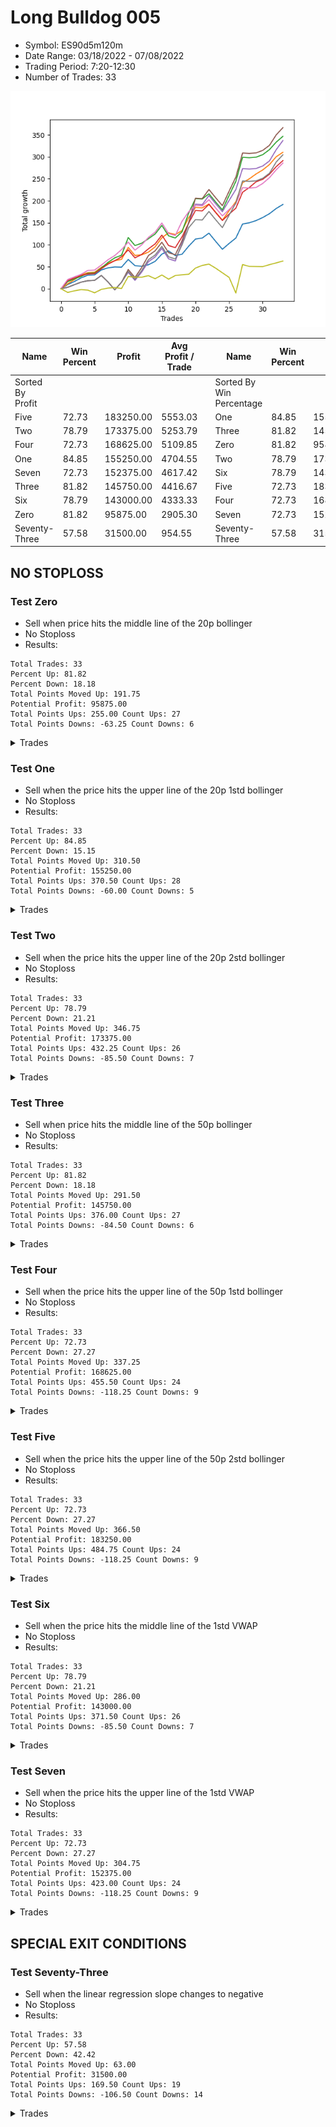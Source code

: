 # Long Bulldog 005 
- Symbol: ES90d5m120m
- Date Range: 03/18/2022 - 07/08/2022
- Trading Period: 7:20-12:30
- Number of Trades: 33

![Plot](LongBulldog005ES90d5m120m.png)

| Name | Win Percent | Profit | Avg Profit / Trade |     | Name | Win Percent | Profit | Avg Profit / Trade |
| ---- | ----------- | ------ | ------------------ | --- | ---- | ----------- | ------ | ------------------ |
| Sorted By <br> Profit | | | | | Sorted By <br> Win Percentage ||||
| Five | 72.73 | 183250.00 | 5553.03 |     | One | 84.85 | 155250.00 | 4704.55 |
| Two | 78.79 | 173375.00 | 5253.79 |     | Three | 81.82 | 145750.00 | 4416.67 |
| Four | 72.73 | 168625.00 | 5109.85 |     | Zero | 81.82 | 95875.00 | 2905.30 |
| One | 84.85 | 155250.00 | 4704.55 |     | Two | 78.79 | 173375.00 | 5253.79 |
| Seven | 72.73 | 152375.00 | 4617.42 |     | Six | 78.79 | 143000.00 | 4333.33 |
| Three | 81.82 | 145750.00 | 4416.67 |     | Five | 72.73 | 183250.00 | 5553.03 |
| Six | 78.79 | 143000.00 | 4333.33 |     | Four | 72.73 | 168625.00 | 5109.85 |
| Zero | 81.82 | 95875.00 | 2905.30 |     | Seven | 72.73 | 152375.00 | 4617.42 |
| Seventy-Three | 57.58 | 31500.00 | 954.55 |     | Seventy-Three | 57.58 | 31500.00 | 954.55 |

## NO STOPLOSS

### Test Zero
* Sell when price hits the middle line of the 20p bollinger
* No Stoploss
* Results:
```
Total Trades: 33
Percent Up: 81.82
Percent Down: 18.18
Total Points Moved Up: 191.75
Potential Profit: 95875.00
Total Points Ups: 255.00 Count Ups: 27
Total Points Downs: -63.25 Count Downs: 6
```

<details><summary>Trades</summary>

<code>In: 2022-03-21 10:05:00		Out: 2022-03-21 11:00:15		Total Position Time: 55:15		Total Move Up: 9.50		Total to Date: 9.50</code> <br />
<code>In: 2022-03-23 10:30:00		Out: 2022-03-23 11:28:15		Total Position Time: 58:15		Total Move Up: 7.00		Total to Date: 16.50</code> <br />
<code>In: 2022-03-23 10:45:00		Out: 2022-03-23 11:28:15		Total Position Time: 43:15		Total Move Up: 8.25		Total to Date: 24.75</code> <br />
<code>In: 2022-03-30 08:15:00		Out: 2022-03-30 09:00:30		Total Position Time: 45:30		Total Move Up: 6.00		Total to Date: 30.75</code> <br />
<code>In: 2022-03-30 12:10:00		Out: 2022-03-30 12:46:00		Total Position Time: 36:00		Total Move Up: 0.75		Total to Date: 31.50</code> <br />
<code>In: 2022-03-30 12:25:00		Out: 2022-03-30 12:46:00		Total Position Time: 21:00		Total Move Up: 11.25		Total to Date: 42.75</code> <br />
<code>In: 2022-03-31 11:20:00		Out: 2022-03-31 11:58:10		Total Position Time: 38:10		Total Move Up: 4.75		Total to Date: 47.50</code> <br />
<code>In: 2022-03-31 11:25:00		Out: 2022-03-31 11:58:10		Total Position Time: 33:10		Total Move Up: 2.00		Total to Date: 49.50</code> <br />
<code>In: 2022-04-01 09:05:00		Out: 2022-04-01 10:31:50		Total Position Time: 86:50		Total Move Up: -0.50		Total to Date: 49.00</code> <br />
<code>In: 2022-04-06 11:20:00		Out: 2022-04-06 11:32:35		Total Position Time: 12:35		Total Move Up: 17.50		Total to Date: 66.50</code> <br />
<code>In: 2022-04-12 11:00:00		Out: 2022-04-12 12:41:15		Total Position Time: 101:15		Total Move Up: -14.00		Total to Date: 52.50</code> <br />
<code>In: 2022-04-18 08:40:00		Out: 2022-04-18 09:54:40		Total Position Time: 74:40		Total Move Up: -1.50		Total to Date: 51.00</code> <br />
<code>In: 2022-04-18 08:50:00		Out: 2022-04-18 09:54:40		Total Position Time: 64:40		Total Move Up: 3.50		Total to Date: 54.50</code> <br />
<code>In: 2022-04-20 11:45:00		Out: 2022-04-20 12:24:15		Total Position Time: 39:15		Total Move Up: 7.75		Total to Date: 62.25</code> <br />
<code>In: 2022-04-20 11:55:00		Out: 2022-04-20 12:24:15		Total Position Time: 29:15		Total Move Up: 16.50		Total to Date: 78.75</code> <br />
<code>In: 2022-04-29 07:35:00		Out: 2022-04-29 08:32:00		Total Position Time: 57:00		Total Move Up: 7.25		Total to Date: 86.00</code> <br />
<code>In: 2022-05-02 10:05:00		Out: 2022-05-02 11:53:35		Total Position Time: 108:35		Total Move Up: -10.50		Total to Date: 75.50</code> <br />
<code>In: 2022-05-12 10:50:00		Out: 2022-05-12 12:04:10		Total Position Time: 74:10		Total Move Up: 3.00		Total to Date: 78.50</code> <br />
<code>In: 2022-05-13 11:05:00		Out: 2022-05-13 11:51:35		Total Position Time: 46:35		Total Move Up: 18.50		Total to Date: 97.00</code> <br />
<code>In: 2022-06-02 07:25:00		Out: 2022-06-02 07:38:55		Total Position Time: 13:55		Total Move Up: 16.00		Total to Date: 113.00</code> <br />
<code>In: 2022-06-08 09:45:00		Out: 2022-06-08 11:07:45		Total Position Time: 82:45		Total Move Up: 2.25		Total to Date: 115.25</code> <br />
<code>In: 2022-06-09 08:05:00		Out: 2022-06-09 08:42:25		Total Position Time: 37:25		Total Move Up: 11.25		Total to Date: 126.50</code> <br />
<code>In: 2022-06-09 12:15:00		Out: 2022-06-09 12:46:00		Total Position Time: 31:00		Total Move Up: -18.75		Total to Date: 107.75</code> <br />
<code>In: 2022-06-13 12:15:00		Out: 2022-06-13 12:46:00		Total Position Time: 31:00		Total Move Up: -18.00		Total to Date: 89.75</code> <br />
<code>In: 2022-06-15 11:10:00		Out: 2022-06-15 11:17:05		Total Position Time: 07:05		Total Move Up: 13.25		Total to Date: 103.00</code> <br />
<code>In: 2022-06-15 11:15:00		Out: 2022-06-15 11:17:05		Total Position Time: 02:05		Total Move Up: 12.25		Total to Date: 115.25</code> <br />
<code>In: 2022-06-15 11:35:00		Out: 2022-06-15 11:38:10		Total Position Time: 03:10		Total Move Up: 32.00		Total to Date: 147.25</code> <br />
<code>In: 2022-06-16 11:00:00		Out: 2022-06-16 12:09:30		Total Position Time: 69:30		Total Move Up: 2.75		Total to Date: 150.00</code> <br />
<code>In: 2022-06-16 11:10:00		Out: 2022-06-16 12:09:30		Total Position Time: 59:30		Total Move Up: 5.00		Total to Date: 155.00</code> <br />
<code>In: 2022-06-27 11:00:00		Out: 2022-06-27 11:19:05		Total Position Time: 19:05		Total Move Up: 7.00		Total to Date: 162.00</code> <br />
<code>In: 2022-06-27 12:05:00		Out: 2022-06-27 12:10:30		Total Position Time: 05:30		Total Move Up: 8.75		Total to Date: 170.75</code> <br />
<code>In: 2022-06-29 09:30:00		Out: 2022-06-29 10:01:50		Total Position Time: 31:50		Total Move Up: 11.75		Total to Date: 182.50</code> <br />
<code>In: 2022-07-06 08:45:00		Out: 2022-07-06 09:14:00		Total Position Time: 29:00		Total Move Up: 9.25		Total to Date: 191.75</code> <br />


</details>

### Test One
* Sell when the price hits the upper line of the 20p 1std bollinger
* No Stoploss
* Results:
```
Total Trades: 33
Percent Up: 84.85
Percent Down: 15.15
Total Points Moved Up: 310.50
Potential Profit: 155250.00
Total Points Ups: 370.50 Count Ups: 28
Total Points Downs: -60.00 Count Downs: 5
```

<details><summary>Trades</summary>

<code>In: 2022-03-21 10:05:00		Out: 2022-03-21 11:21:30		Total Position Time: 76:30		Total Move Up: 11.25		Total to Date: 11.25</code> <br />
<code>In: 2022-03-23 10:30:00		Out: 2022-03-23 11:48:00		Total Position Time: 78:00		Total Move Up: 9.50		Total to Date: 20.75</code> <br />
<code>In: 2022-03-23 10:45:00		Out: 2022-03-23 11:48:00		Total Position Time: 63:00		Total Move Up: 10.75		Total to Date: 31.50</code> <br />
<code>In: 2022-03-30 08:15:00		Out: 2022-03-30 09:37:30		Total Position Time: 82:30		Total Move Up: 5.25		Total to Date: 36.75</code> <br />
<code>In: 2022-03-30 12:10:00		Out: 2022-03-30 12:46:00		Total Position Time: 36:00		Total Move Up: 0.75		Total to Date: 37.50</code> <br />
<code>In: 2022-03-30 12:25:00		Out: 2022-03-30 12:46:00		Total Position Time: 21:00		Total Move Up: 11.25		Total to Date: 48.75</code> <br />
<code>In: 2022-03-31 11:20:00		Out: 2022-03-31 12:00:20		Total Position Time: 40:20		Total Move Up: 9.00		Total to Date: 57.75</code> <br />
<code>In: 2022-03-31 11:25:00		Out: 2022-03-31 12:00:20		Total Position Time: 35:20		Total Move Up: 6.25		Total to Date: 64.00</code> <br />
<code>In: 2022-04-01 09:05:00		Out: 2022-04-01 10:37:10		Total Position Time: 92:10		Total Move Up: 2.75		Total to Date: 66.75</code> <br />
<code>In: 2022-04-06 11:20:00		Out: 2022-04-06 11:34:05		Total Position Time: 14:05		Total Move Up: 27.25		Total to Date: 94.00</code> <br />
<code>In: 2022-04-12 11:00:00		Out: 2022-04-12 12:46:00		Total Position Time: 106:00		Total Move Up: -18.25		Total to Date: 75.75</code> <br />
<code>In: 2022-04-18 08:40:00		Out: 2022-04-18 10:07:50		Total Position Time: 87:50		Total Move Up: 1.25		Total to Date: 77.00</code> <br />
<code>In: 2022-04-18 08:50:00		Out: 2022-04-18 10:07:50		Total Position Time: 77:50		Total Move Up: 6.25		Total to Date: 83.25</code> <br />
<code>In: 2022-04-20 11:45:00		Out: 2022-04-20 12:45:15		Total Position Time: 60:15		Total Move Up: 12.00		Total to Date: 95.25</code> <br />
<code>In: 2022-04-20 11:55:00		Out: 2022-04-20 12:45:15		Total Position Time: 50:15		Total Move Up: 20.75		Total to Date: 116.00</code> <br />
<code>In: 2022-04-29 07:35:00		Out: 2022-04-29 08:46:10		Total Position Time: 71:10		Total Move Up: 11.25		Total to Date: 127.25</code> <br />
<code>In: 2022-05-02 10:05:00		Out: 2022-05-02 12:05:15		Total Position Time: 120:15		Total Move Up: -4.00		Total to Date: 123.25</code> <br />
<code>In: 2022-05-12 10:50:00		Out: 2022-05-12 12:18:20		Total Position Time: 88:20		Total Move Up: 9.00		Total to Date: 132.25</code> <br />
<code>In: 2022-05-13 11:05:00		Out: 2022-05-13 12:00:35		Total Position Time: 55:35		Total Move Up: 29.50		Total to Date: 161.75</code> <br />
<code>In: 2022-06-02 07:25:00		Out: 2022-06-02 07:56:05		Total Position Time: 31:05		Total Move Up: 23.25		Total to Date: 185.00</code> <br />
<code>In: 2022-06-08 09:45:00		Out: 2022-06-08 11:45:55		Total Position Time: 120:55		Total Move Up: -1.00		Total to Date: 184.00</code> <br />
<code>In: 2022-06-09 08:05:00		Out: 2022-06-09 09:26:30		Total Position Time: 81:30		Total Move Up: 8.75		Total to Date: 192.75</code> <br />
<code>In: 2022-06-09 12:15:00		Out: 2022-06-09 12:46:00		Total Position Time: 31:00		Total Move Up: -18.75		Total to Date: 174.00</code> <br />
<code>In: 2022-06-13 12:15:00		Out: 2022-06-13 12:46:00		Total Position Time: 31:00		Total Move Up: -18.00		Total to Date: 156.00</code> <br />
<code>In: 2022-06-15 11:10:00		Out: 2022-06-15 11:38:55		Total Position Time: 28:55		Total Move Up: 21.50		Total to Date: 177.50</code> <br />
<code>In: 2022-06-15 11:15:00		Out: 2022-06-15 11:38:55		Total Position Time: 23:55		Total Move Up: 20.50		Total to Date: 198.00</code> <br />
<code>In: 2022-06-15 11:35:00		Out: 2022-06-15 11:38:55		Total Position Time: 03:55		Total Move Up: 43.25		Total to Date: 241.25</code> <br />
<code>In: 2022-06-16 11:00:00		Out: 2022-06-16 12:20:15		Total Position Time: 80:15		Total Move Up: 8.75		Total to Date: 250.00</code> <br />
<code>In: 2022-06-16 11:10:00		Out: 2022-06-16 12:20:15		Total Position Time: 70:15		Total Move Up: 11.00		Total to Date: 261.00</code> <br />
<code>In: 2022-06-27 11:00:00		Out: 2022-06-27 11:38:50		Total Position Time: 38:50		Total Move Up: 9.25		Total to Date: 270.25</code> <br />
<code>In: 2022-06-27 12:05:00		Out: 2022-06-27 12:15:20		Total Position Time: 10:20		Total Move Up: 12.25		Total to Date: 282.50</code> <br />
<code>In: 2022-06-29 09:30:00		Out: 2022-06-29 10:11:05		Total Position Time: 41:05		Total Move Up: 17.75		Total to Date: 300.25</code> <br />
<code>In: 2022-07-06 08:45:00		Out: 2022-07-06 09:36:15		Total Position Time: 51:15		Total Move Up: 10.25		Total to Date: 310.50</code> <br />


</details>

### Test Two
* Sell when the price hits the upper line of the 20p 2std bollinger
* No Stoploss
* Results:
```
Total Trades: 33
Percent Up: 78.79
Percent Down: 21.21
Total Points Moved Up: 346.75
Potential Profit: 173375.00
Total Points Ups: 432.25 Count Ups: 26
Total Points Downs: -85.50 Count Downs: 7
```

<details><summary>Trades</summary>

<code>In: 2022-03-21 10:05:00		Out: 2022-03-21 11:27:05		Total Position Time: 82:05		Total Move Up: 16.25		Total to Date: 16.25</code> <br />
<code>In: 2022-03-23 10:30:00		Out: 2022-03-23 12:30:55		Total Position Time: 120:55		Total Move Up: 6.00		Total to Date: 22.25</code> <br />
<code>In: 2022-03-23 10:45:00		Out: 2022-03-23 12:45:55		Total Position Time: 120:55		Total Move Up: 5.75		Total to Date: 28.00</code> <br />
<code>In: 2022-03-30 08:15:00		Out: 2022-03-30 09:40:10		Total Position Time: 85:10		Total Move Up: 7.00		Total to Date: 35.00</code> <br />
<code>In: 2022-03-30 12:10:00		Out: 2022-03-30 12:46:00		Total Position Time: 36:00		Total Move Up: 0.75		Total to Date: 35.75</code> <br />
<code>In: 2022-03-30 12:25:00		Out: 2022-03-30 12:46:00		Total Position Time: 21:00		Total Move Up: 11.25		Total to Date: 47.00</code> <br />
<code>In: 2022-03-31 11:20:00		Out: 2022-03-31 12:02:55		Total Position Time: 42:55		Total Move Up: 13.00		Total to Date: 60.00</code> <br />
<code>In: 2022-03-31 11:25:00		Out: 2022-03-31 12:02:55		Total Position Time: 37:55		Total Move Up: 10.25		Total to Date: 70.25</code> <br />
<code>In: 2022-04-01 09:05:00		Out: 2022-04-01 10:38:20		Total Position Time: 93:20		Total Move Up: 6.00		Total to Date: 76.25</code> <br />
<code>In: 2022-04-06 11:20:00		Out: 2022-04-06 11:56:00		Total Position Time: 36:00		Total Move Up: 40.25		Total to Date: 116.50</code> <br />
<code>In: 2022-04-12 11:00:00		Out: 2022-04-12 12:46:00		Total Position Time: 106:00		Total Move Up: -18.25		Total to Date: 98.25</code> <br />
<code>In: 2022-04-18 08:40:00		Out: 2022-04-18 10:10:25		Total Position Time: 90:25		Total Move Up: 5.25		Total to Date: 103.50</code> <br />
<code>In: 2022-04-18 08:50:00		Out: 2022-04-18 10:10:25		Total Position Time: 80:25		Total Move Up: 10.25		Total to Date: 113.75</code> <br />
<code>In: 2022-04-20 11:45:00		Out: 2022-04-20 12:46:00		Total Position Time: 61:00		Total Move Up: 10.75		Total to Date: 124.50</code> <br />
<code>In: 2022-04-20 11:55:00		Out: 2022-04-20 12:46:00		Total Position Time: 51:00		Total Move Up: 19.50		Total to Date: 144.00</code> <br />
<code>In: 2022-04-29 07:35:00		Out: 2022-04-29 09:35:55		Total Position Time: 120:55		Total Move Up: -23.75		Total to Date: 120.25</code> <br />
<code>In: 2022-05-02 10:05:00		Out: 2022-05-02 12:05:55		Total Position Time: 120:55		Total Move Up: -4.75		Total to Date: 115.50</code> <br />
<code>In: 2022-05-12 10:50:00		Out: 2022-05-12 12:19:20		Total Position Time: 89:20		Total Move Up: 14.00		Total to Date: 129.50</code> <br />
<code>In: 2022-05-13 11:05:00		Out: 2022-05-13 12:18:35		Total Position Time: 73:35		Total Move Up: 43.25		Total to Date: 172.75</code> <br />
<code>In: 2022-06-02 07:25:00		Out: 2022-06-02 08:02:25		Total Position Time: 37:25		Total Move Up: 32.25		Total to Date: 205.00</code> <br />
<code>In: 2022-06-08 09:45:00		Out: 2022-06-08 11:45:55		Total Position Time: 120:55		Total Move Up: -1.00		Total to Date: 204.00</code> <br />
<code>In: 2022-06-09 08:05:00		Out: 2022-06-09 09:30:40		Total Position Time: 85:40		Total Move Up: 12.00		Total to Date: 216.00</code> <br />
<code>In: 2022-06-09 12:15:00		Out: 2022-06-09 12:46:00		Total Position Time: 31:00		Total Move Up: -18.75		Total to Date: 197.25</code> <br />
<code>In: 2022-06-13 12:15:00		Out: 2022-06-13 12:46:00		Total Position Time: 31:00		Total Move Up: -18.00		Total to Date: 179.25</code> <br />
<code>In: 2022-06-15 11:10:00		Out: 2022-06-15 11:41:00		Total Position Time: 31:00		Total Move Up: 33.00		Total to Date: 212.25</code> <br />
<code>In: 2022-06-15 11:15:00		Out: 2022-06-15 11:41:00		Total Position Time: 26:00		Total Move Up: 32.00		Total to Date: 244.25</code> <br />
<code>In: 2022-06-15 11:35:00		Out: 2022-06-15 11:41:00		Total Position Time: 06:00		Total Move Up: 54.75		Total to Date: 299.00</code> <br />
<code>In: 2022-06-16 11:00:00		Out: 2022-06-16 12:46:00		Total Position Time: 106:00		Total Move Up: -1.00		Total to Date: 298.00</code> <br />
<code>In: 2022-06-16 11:10:00		Out: 2022-06-16 12:46:00		Total Position Time: 96:00		Total Move Up: 1.25		Total to Date: 299.25</code> <br />
<code>In: 2022-06-27 11:00:00		Out: 2022-06-27 12:46:00		Total Position Time: 106:00		Total Move Up: 5.75		Total to Date: 305.00</code> <br />
<code>In: 2022-06-27 12:05:00		Out: 2022-06-27 12:46:00		Total Position Time: 41:00		Total Move Up: 11.50		Total to Date: 316.50</code> <br />
<code>In: 2022-06-29 09:30:00		Out: 2022-06-29 10:43:40		Total Position Time: 73:40		Total Move Up: 17.00		Total to Date: 333.50</code> <br />
<code>In: 2022-07-06 08:45:00		Out: 2022-07-06 10:00:50		Total Position Time: 75:50		Total Move Up: 13.25		Total to Date: 346.75</code> <br />


</details>

### Test Three
* Sell when price hits the middle line of the 50p bollinger
* No Stoploss
* Results:
```
Total Trades: 33
Percent Up: 81.82
Percent Down: 18.18
Total Points Moved Up: 291.50
Potential Profit: 145750.00
Total Points Ups: 376.00 Count Ups: 27
Total Points Downs: -84.50 Count Downs: 6
```

<details><summary>Trades</summary>

<code>In: 2022-03-21 10:05:00		Out: 2022-03-21 11:30:15		Total Position Time: 85:15		Total Move Up: 18.50		Total to Date: 18.50</code> <br />
<code>In: 2022-03-23 10:30:00		Out: 2022-03-23 12:30:55		Total Position Time: 120:55		Total Move Up: 6.00		Total to Date: 24.50</code> <br />
<code>In: 2022-03-23 10:45:00		Out: 2022-03-23 12:45:55		Total Position Time: 120:55		Total Move Up: 5.75		Total to Date: 30.25</code> <br />
<code>In: 2022-03-30 08:15:00		Out: 2022-03-30 10:15:55		Total Position Time: 120:55		Total Move Up: 3.25		Total to Date: 33.50</code> <br />
<code>In: 2022-03-30 12:10:00		Out: 2022-03-30 12:46:00		Total Position Time: 36:00		Total Move Up: 0.75		Total to Date: 34.25</code> <br />
<code>In: 2022-03-30 12:25:00		Out: 2022-03-30 12:46:00		Total Position Time: 21:00		Total Move Up: 11.25		Total to Date: 45.50</code> <br />
<code>In: 2022-03-31 11:20:00		Out: 2022-03-31 12:01:05		Total Position Time: 41:05		Total Move Up: 10.50		Total to Date: 56.00</code> <br />
<code>In: 2022-03-31 11:25:00		Out: 2022-03-31 12:01:05		Total Position Time: 36:05		Total Move Up: 7.75		Total to Date: 63.75</code> <br />
<code>In: 2022-04-01 09:05:00		Out: 2022-04-01 11:02:35		Total Position Time: 117:35		Total Move Up: 8.75		Total to Date: 72.50</code> <br />
<code>In: 2022-04-06 11:20:00		Out: 2022-04-06 11:32:15		Total Position Time: 12:15		Total Move Up: 16.00		Total to Date: 88.50</code> <br />
<code>In: 2022-04-12 11:00:00		Out: 2022-04-12 12:46:00		Total Position Time: 106:00		Total Move Up: -18.25		Total to Date: 70.25</code> <br />
<code>In: 2022-04-18 08:40:00		Out: 2022-04-18 10:31:35		Total Position Time: 111:35		Total Move Up: 7.75		Total to Date: 78.00</code> <br />
<code>In: 2022-04-18 08:50:00		Out: 2022-04-18 10:31:35		Total Position Time: 101:35		Total Move Up: 12.75		Total to Date: 90.75</code> <br />
<code>In: 2022-04-20 11:45:00		Out: 2022-04-20 12:25:50		Total Position Time: 40:50		Total Move Up: 11.25		Total to Date: 102.00</code> <br />
<code>In: 2022-04-20 11:55:00		Out: 2022-04-20 12:25:50		Total Position Time: 30:50		Total Move Up: 20.00		Total to Date: 122.00</code> <br />
<code>In: 2022-04-29 07:35:00		Out: 2022-04-29 09:35:55		Total Position Time: 120:55		Total Move Up: -23.75		Total to Date: 98.25</code> <br />
<code>In: 2022-05-02 10:05:00		Out: 2022-05-02 12:05:55		Total Position Time: 120:55		Total Move Up: -4.75		Total to Date: 93.50</code> <br />
<code>In: 2022-05-12 10:50:00		Out: 2022-05-12 12:21:25		Total Position Time: 91:25		Total Move Up: 24.50		Total to Date: 118.00</code> <br />
<code>In: 2022-05-13 11:05:00		Out: 2022-05-13 12:01:10		Total Position Time: 56:10		Total Move Up: 31.75		Total to Date: 149.75</code> <br />
<code>In: 2022-06-02 07:25:00		Out: 2022-06-02 08:01:30		Total Position Time: 36:30		Total Move Up: 28.25		Total to Date: 178.00</code> <br />
<code>In: 2022-06-08 09:45:00		Out: 2022-06-08 11:45:55		Total Position Time: 120:55		Total Move Up: -1.00		Total to Date: 177.00</code> <br />
<code>In: 2022-06-09 08:05:00		Out: 2022-06-09 09:43:25		Total Position Time: 98:25		Total Move Up: 15.00		Total to Date: 192.00</code> <br />
<code>In: 2022-06-09 12:15:00		Out: 2022-06-09 12:46:00		Total Position Time: 31:00		Total Move Up: -18.75		Total to Date: 173.25</code> <br />
<code>In: 2022-06-13 12:15:00		Out: 2022-06-13 12:46:00		Total Position Time: 31:00		Total Move Up: -18.00		Total to Date: 155.25</code> <br />
<code>In: 2022-06-15 11:10:00		Out: 2022-06-15 11:38:45		Total Position Time: 28:45		Total Move Up: 14.50		Total to Date: 169.75</code> <br />
<code>In: 2022-06-15 11:15:00		Out: 2022-06-15 11:38:45		Total Position Time: 23:45		Total Move Up: 13.50		Total to Date: 183.25</code> <br />
<code>In: 2022-06-15 11:35:00		Out: 2022-06-15 11:38:45		Total Position Time: 03:45		Total Move Up: 36.25		Total to Date: 219.50</code> <br />
<code>In: 2022-06-16 11:00:00		Out: 2022-06-16 12:10:20		Total Position Time: 70:20		Total Move Up: 10.75		Total to Date: 230.25</code> <br />
<code>In: 2022-06-16 11:10:00		Out: 2022-06-16 12:10:20		Total Position Time: 60:20		Total Move Up: 13.00		Total to Date: 243.25</code> <br />
<code>In: 2022-06-27 11:00:00		Out: 2022-06-27 12:46:00		Total Position Time: 106:00		Total Move Up: 5.75		Total to Date: 249.00</code> <br />
<code>In: 2022-06-27 12:05:00		Out: 2022-06-27 12:46:00		Total Position Time: 41:00		Total Move Up: 11.50		Total to Date: 260.50</code> <br />
<code>In: 2022-06-29 09:30:00		Out: 2022-06-29 10:10:45		Total Position Time: 40:45		Total Move Up: 17.25		Total to Date: 277.75</code> <br />
<code>In: 2022-07-06 08:45:00		Out: 2022-07-06 10:01:50		Total Position Time: 76:50		Total Move Up: 13.75		Total to Date: 291.50</code> <br />


</details>

### Test Four
* Sell when the price hits the upper line of the 50p 1std bollinger
* No Stoploss
* Results:
```
Total Trades: 33
Percent Up: 72.73
Percent Down: 27.27
Total Points Moved Up: 337.25
Potential Profit: 168625.00
Total Points Ups: 455.50 Count Ups: 24
Total Points Downs: -118.25 Count Downs: 9
```

<details><summary>Trades</summary>

<code>In: 2022-03-21 10:05:00		Out: 2022-03-21 12:05:55		Total Position Time: 120:55		Total Move Up: 3.25		Total to Date: 3.25</code> <br />
<code>In: 2022-03-23 10:30:00		Out: 2022-03-23 12:30:55		Total Position Time: 120:55		Total Move Up: 6.00		Total to Date: 9.25</code> <br />
<code>In: 2022-03-23 10:45:00		Out: 2022-03-23 12:45:55		Total Position Time: 120:55		Total Move Up: 5.75		Total to Date: 15.00</code> <br />
<code>In: 2022-03-30 08:15:00		Out: 2022-03-30 10:15:55		Total Position Time: 120:55		Total Move Up: 3.25		Total to Date: 18.25</code> <br />
<code>In: 2022-03-30 12:10:00		Out: 2022-03-30 12:46:00		Total Position Time: 36:00		Total Move Up: 0.75		Total to Date: 19.00</code> <br />
<code>In: 2022-03-30 12:25:00		Out: 2022-03-30 12:46:00		Total Position Time: 21:00		Total Move Up: 11.25		Total to Date: 30.25</code> <br />
<code>In: 2022-03-31 11:20:00		Out: 2022-03-31 12:46:00		Total Position Time: 86:00		Total Move Up: -15.00		Total to Date: 15.25</code> <br />
<code>In: 2022-03-31 11:25:00		Out: 2022-03-31 12:46:00		Total Position Time: 81:00		Total Move Up: -17.75		Total to Date: -2.50</code> <br />
<code>In: 2022-04-01 09:05:00		Out: 2022-04-01 11:05:55		Total Position Time: 120:55		Total Move Up: 17.25		Total to Date: 14.75</code> <br />
<code>In: 2022-04-06 11:20:00		Out: 2022-04-06 11:32:45		Total Position Time: 12:45		Total Move Up: 22.50		Total to Date: 37.25</code> <br />
<code>In: 2022-04-12 11:00:00		Out: 2022-04-12 12:46:00		Total Position Time: 106:00		Total Move Up: -18.25		Total to Date: 19.00</code> <br />
<code>In: 2022-04-18 08:40:00		Out: 2022-04-18 10:35:40		Total Position Time: 115:40		Total Move Up: 18.75		Total to Date: 37.75</code> <br />
<code>In: 2022-04-18 08:50:00		Out: 2022-04-18 10:35:40		Total Position Time: 105:40		Total Move Up: 23.75		Total to Date: 61.50</code> <br />
<code>In: 2022-04-20 11:45:00		Out: 2022-04-20 12:46:00		Total Position Time: 61:00		Total Move Up: 10.75		Total to Date: 72.25</code> <br />
<code>In: 2022-04-20 11:55:00		Out: 2022-04-20 12:46:00		Total Position Time: 51:00		Total Move Up: 19.50		Total to Date: 91.75</code> <br />
<code>In: 2022-04-29 07:35:00		Out: 2022-04-29 09:35:55		Total Position Time: 120:55		Total Move Up: -23.75		Total to Date: 68.00</code> <br />
<code>In: 2022-05-02 10:05:00		Out: 2022-05-02 12:05:55		Total Position Time: 120:55		Total Move Up: -4.75		Total to Date: 63.25</code> <br />
<code>In: 2022-05-12 10:50:00		Out: 2022-05-12 12:43:05		Total Position Time: 113:05		Total Move Up: 40.75		Total to Date: 104.00</code> <br />
<code>In: 2022-05-13 11:05:00		Out: 2022-05-13 12:29:40		Total Position Time: 84:40		Total Move Up: 46.50		Total to Date: 150.50</code> <br />
<code>In: 2022-06-02 07:25:00		Out: 2022-06-02 08:10:45		Total Position Time: 45:45		Total Move Up: 41.75		Total to Date: 192.25</code> <br />
<code>In: 2022-06-08 09:45:00		Out: 2022-06-08 11:45:55		Total Position Time: 120:55		Total Move Up: -1.00		Total to Date: 191.25</code> <br />
<code>In: 2022-06-09 08:05:00		Out: 2022-06-09 10:05:55		Total Position Time: 120:55		Total Move Up: 20.75		Total to Date: 212.00</code> <br />
<code>In: 2022-06-09 12:15:00		Out: 2022-06-09 12:46:00		Total Position Time: 31:00		Total Move Up: -18.75		Total to Date: 193.25</code> <br />
<code>In: 2022-06-13 12:15:00		Out: 2022-06-13 12:46:00		Total Position Time: 31:00		Total Move Up: -18.00		Total to Date: 175.25</code> <br />
<code>In: 2022-06-15 11:10:00		Out: 2022-06-15 11:39:00		Total Position Time: 29:00		Total Move Up: 25.75		Total to Date: 201.00</code> <br />
<code>In: 2022-06-15 11:15:00		Out: 2022-06-15 11:39:00		Total Position Time: 24:00		Total Move Up: 24.75		Total to Date: 225.75</code> <br />
<code>In: 2022-06-15 11:35:00		Out: 2022-06-15 11:39:00		Total Position Time: 04:00		Total Move Up: 47.50		Total to Date: 273.25</code> <br />
<code>In: 2022-06-16 11:00:00		Out: 2022-06-16 12:46:00		Total Position Time: 106:00		Total Move Up: -1.00		Total to Date: 272.25</code> <br />
<code>In: 2022-06-16 11:10:00		Out: 2022-06-16 12:46:00		Total Position Time: 96:00		Total Move Up: 1.25		Total to Date: 273.50</code> <br />
<code>In: 2022-06-27 11:00:00		Out: 2022-06-27 12:46:00		Total Position Time: 106:00		Total Move Up: 5.75		Total to Date: 279.25</code> <br />
<code>In: 2022-06-27 12:05:00		Out: 2022-06-27 12:46:00		Total Position Time: 41:00		Total Move Up: 11.50		Total to Date: 290.75</code> <br />
<code>In: 2022-06-29 09:30:00		Out: 2022-06-29 11:01:35		Total Position Time: 91:35		Total Move Up: 25.50		Total to Date: 316.25</code> <br />
<code>In: 2022-07-06 08:45:00		Out: 2022-07-06 10:08:05		Total Position Time: 83:05		Total Move Up: 21.00		Total to Date: 337.25</code> <br />


</details>

### Test Five
* Sell when the price hits the upper line of the 50p 2std bollinger
* No Stoploss
* Results:
```
Total Trades: 33
Percent Up: 72.73
Percent Down: 27.27
Total Points Moved Up: 366.50
Potential Profit: 183250.00
Total Points Ups: 484.75 Count Ups: 24
Total Points Downs: -118.25 Count Downs: 9
```

<details><summary>Trades</summary>

<code>In: 2022-03-21 10:05:00		Out: 2022-03-21 12:05:55		Total Position Time: 120:55		Total Move Up: 3.25		Total to Date: 3.25</code> <br />
<code>In: 2022-03-23 10:30:00		Out: 2022-03-23 12:30:55		Total Position Time: 120:55		Total Move Up: 6.00		Total to Date: 9.25</code> <br />
<code>In: 2022-03-23 10:45:00		Out: 2022-03-23 12:45:55		Total Position Time: 120:55		Total Move Up: 5.75		Total to Date: 15.00</code> <br />
<code>In: 2022-03-30 08:15:00		Out: 2022-03-30 10:15:55		Total Position Time: 120:55		Total Move Up: 3.25		Total to Date: 18.25</code> <br />
<code>In: 2022-03-30 12:10:00		Out: 2022-03-30 12:46:00		Total Position Time: 36:00		Total Move Up: 0.75		Total to Date: 19.00</code> <br />
<code>In: 2022-03-30 12:25:00		Out: 2022-03-30 12:46:00		Total Position Time: 21:00		Total Move Up: 11.25		Total to Date: 30.25</code> <br />
<code>In: 2022-03-31 11:20:00		Out: 2022-03-31 12:46:00		Total Position Time: 86:00		Total Move Up: -15.00		Total to Date: 15.25</code> <br />
<code>In: 2022-03-31 11:25:00		Out: 2022-03-31 12:46:00		Total Position Time: 81:00		Total Move Up: -17.75		Total to Date: -2.50</code> <br />
<code>In: 2022-04-01 09:05:00		Out: 2022-04-01 11:05:55		Total Position Time: 120:55		Total Move Up: 17.25		Total to Date: 14.75</code> <br />
<code>In: 2022-04-06 11:20:00		Out: 2022-04-06 11:34:25		Total Position Time: 14:25		Total Move Up: 29.00		Total to Date: 43.75</code> <br />
<code>In: 2022-04-12 11:00:00		Out: 2022-04-12 12:46:00		Total Position Time: 106:00		Total Move Up: -18.25		Total to Date: 25.50</code> <br />
<code>In: 2022-04-18 08:40:00		Out: 2022-04-18 10:40:55		Total Position Time: 120:55		Total Move Up: 22.75		Total to Date: 48.25</code> <br />
<code>In: 2022-04-18 08:50:00		Out: 2022-04-18 10:50:55		Total Position Time: 120:55		Total Move Up: 27.25		Total to Date: 75.50</code> <br />
<code>In: 2022-04-20 11:45:00		Out: 2022-04-20 12:46:00		Total Position Time: 61:00		Total Move Up: 10.75		Total to Date: 86.25</code> <br />
<code>In: 2022-04-20 11:55:00		Out: 2022-04-20 12:46:00		Total Position Time: 51:00		Total Move Up: 19.50		Total to Date: 105.75</code> <br />
<code>In: 2022-04-29 07:35:00		Out: 2022-04-29 09:35:55		Total Position Time: 120:55		Total Move Up: -23.75		Total to Date: 82.00</code> <br />
<code>In: 2022-05-02 10:05:00		Out: 2022-05-02 12:05:55		Total Position Time: 120:55		Total Move Up: -4.75		Total to Date: 77.25</code> <br />
<code>In: 2022-05-12 10:50:00		Out: 2022-05-12 12:46:00		Total Position Time: 116:00		Total Move Up: 32.00		Total to Date: 109.25</code> <br />
<code>In: 2022-05-13 11:05:00		Out: 2022-05-13 12:46:00		Total Position Time: 101:00		Total Move Up: 41.25		Total to Date: 150.50</code> <br />
<code>In: 2022-06-02 07:25:00		Out: 2022-06-02 08:47:20		Total Position Time: 82:20		Total Move Up: 55.50		Total to Date: 206.00</code> <br />
<code>In: 2022-06-08 09:45:00		Out: 2022-06-08 11:45:55		Total Position Time: 120:55		Total Move Up: -1.00		Total to Date: 205.00</code> <br />
<code>In: 2022-06-09 08:05:00		Out: 2022-06-09 10:05:55		Total Position Time: 120:55		Total Move Up: 20.75		Total to Date: 225.75</code> <br />
<code>In: 2022-06-09 12:15:00		Out: 2022-06-09 12:46:00		Total Position Time: 31:00		Total Move Up: -18.75		Total to Date: 207.00</code> <br />
<code>In: 2022-06-13 12:15:00		Out: 2022-06-13 12:46:00		Total Position Time: 31:00		Total Move Up: -18.00		Total to Date: 189.00</code> <br />
<code>In: 2022-06-15 11:10:00		Out: 2022-06-15 11:41:00		Total Position Time: 31:00		Total Move Up: 33.00		Total to Date: 222.00</code> <br />
<code>In: 2022-06-15 11:15:00		Out: 2022-06-15 11:41:00		Total Position Time: 26:00		Total Move Up: 32.00		Total to Date: 254.00</code> <br />
<code>In: 2022-06-15 11:35:00		Out: 2022-06-15 11:41:00		Total Position Time: 06:00		Total Move Up: 54.75		Total to Date: 308.75</code> <br />
<code>In: 2022-06-16 11:00:00		Out: 2022-06-16 12:46:00		Total Position Time: 106:00		Total Move Up: -1.00		Total to Date: 307.75</code> <br />
<code>In: 2022-06-16 11:10:00		Out: 2022-06-16 12:46:00		Total Position Time: 96:00		Total Move Up: 1.25		Total to Date: 309.00</code> <br />
<code>In: 2022-06-27 11:00:00		Out: 2022-06-27 12:46:00		Total Position Time: 106:00		Total Move Up: 5.75		Total to Date: 314.75</code> <br />
<code>In: 2022-06-27 12:05:00		Out: 2022-06-27 12:46:00		Total Position Time: 41:00		Total Move Up: 11.50		Total to Date: 326.25</code> <br />
<code>In: 2022-06-29 09:30:00		Out: 2022-06-29 11:30:55		Total Position Time: 120:55		Total Move Up: 23.75		Total to Date: 350.00</code> <br />
<code>In: 2022-07-06 08:45:00		Out: 2022-07-06 10:45:55		Total Position Time: 120:55		Total Move Up: 16.50		Total to Date: 366.50</code> <br />


</details>

### Test Six
* Sell when the price hits the middle line of the 1std VWAP
* No Stoploss
* Results:
```
Total Trades: 33
Percent Up: 78.79
Percent Down: 21.21
Total Points Moved Up: 286.00
Potential Profit: 143000.00
Total Points Ups: 371.50 Count Ups: 26
Total Points Downs: -85.50 Count Downs: 7
```

<details><summary>Trades</summary>

<code>In: 2022-03-21 10:05:00		Out: 2022-03-21 11:46:15		Total Position Time: 101:15		Total Move Up: 21.00		Total to Date: 21.00</code> <br />
<code>In: 2022-03-23 10:30:00		Out: 2022-03-23 12:30:55		Total Position Time: 120:55		Total Move Up: 6.00		Total to Date: 27.00</code> <br />
<code>In: 2022-03-23 10:45:00		Out: 2022-03-23 12:45:55		Total Position Time: 120:55		Total Move Up: 5.75		Total to Date: 32.75</code> <br />
<code>In: 2022-03-30 08:15:00		Out: 2022-03-30 09:03:05		Total Position Time: 48:05		Total Move Up: 9.00		Total to Date: 41.75</code> <br />
<code>In: 2022-03-30 12:10:00		Out: 2022-03-30 12:46:00		Total Position Time: 36:00		Total Move Up: 0.75		Total to Date: 42.50</code> <br />
<code>In: 2022-03-30 12:25:00		Out: 2022-03-30 12:46:00		Total Position Time: 21:00		Total Move Up: 11.25		Total to Date: 53.75</code> <br />
<code>In: 2022-03-31 11:20:00		Out: 2022-03-31 12:02:25		Total Position Time: 42:25		Total Move Up: 12.25		Total to Date: 66.00</code> <br />
<code>In: 2022-03-31 11:25:00		Out: 2022-03-31 12:02:25		Total Position Time: 37:25		Total Move Up: 9.50		Total to Date: 75.50</code> <br />
<code>In: 2022-04-01 09:05:00		Out: 2022-04-01 11:05:00		Total Position Time: 120:00		Total Move Up: 13.50		Total to Date: 89.00</code> <br />
<code>In: 2022-04-06 11:20:00		Out: 2022-04-06 11:32:25		Total Position Time: 12:25		Total Move Up: 17.00		Total to Date: 106.00</code> <br />
<code>In: 2022-04-12 11:00:00		Out: 2022-04-12 12:46:00		Total Position Time: 106:00		Total Move Up: -18.25		Total to Date: 87.75</code> <br />
<code>In: 2022-04-18 08:40:00		Out: 2022-04-18 10:32:10		Total Position Time: 112:10		Total Move Up: 12.00		Total to Date: 99.75</code> <br />
<code>In: 2022-04-18 08:50:00		Out: 2022-04-18 10:32:10		Total Position Time: 102:10		Total Move Up: 17.00		Total to Date: 116.75</code> <br />
<code>In: 2022-04-20 11:45:00		Out: 2022-04-20 12:26:10		Total Position Time: 41:10		Total Move Up: 12.00		Total to Date: 128.75</code> <br />
<code>In: 2022-04-20 11:55:00		Out: 2022-04-20 12:26:10		Total Position Time: 31:10		Total Move Up: 20.75		Total to Date: 149.50</code> <br />
<code>In: 2022-04-29 07:35:00		Out: 2022-04-29 09:35:55		Total Position Time: 120:55		Total Move Up: -23.75		Total to Date: 125.75</code> <br />
<code>In: 2022-05-02 10:05:00		Out: 2022-05-02 12:05:55		Total Position Time: 120:55		Total Move Up: -4.75		Total to Date: 121.00</code> <br />
<code>In: 2022-05-12 10:50:00		Out: 2022-05-12 12:23:20		Total Position Time: 93:20		Total Move Up: 32.50		Total to Date: 153.50</code> <br />
<code>In: 2022-05-13 11:05:00		Out: 2022-05-13 11:52:25		Total Position Time: 47:25		Total Move Up: 21.75		Total to Date: 175.25</code> <br />
<code>In: 2022-06-02 07:25:00		Out: 2022-06-02 07:34:25		Total Position Time: 09:25		Total Move Up: 14.25		Total to Date: 189.50</code> <br />
<code>In: 2022-06-08 09:45:00		Out: 2022-06-08 11:45:55		Total Position Time: 120:55		Total Move Up: -1.00		Total to Date: 188.50</code> <br />
<code>In: 2022-06-09 08:05:00		Out: 2022-06-09 08:42:55		Total Position Time: 37:55		Total Move Up: 14.00		Total to Date: 202.50</code> <br />
<code>In: 2022-06-09 12:15:00		Out: 2022-06-09 12:46:00		Total Position Time: 31:00		Total Move Up: -18.75		Total to Date: 183.75</code> <br />
<code>In: 2022-06-13 12:15:00		Out: 2022-06-13 12:46:00		Total Position Time: 31:00		Total Move Up: -18.00		Total to Date: 165.75</code> <br />
<code>In: 2022-06-15 11:10:00		Out: 2022-06-15 11:38:45		Total Position Time: 28:45		Total Move Up: 14.50		Total to Date: 180.25</code> <br />
<code>In: 2022-06-15 11:15:00		Out: 2022-06-15 11:38:45		Total Position Time: 23:45		Total Move Up: 13.50		Total to Date: 193.75</code> <br />
<code>In: 2022-06-15 11:35:00		Out: 2022-06-15 11:38:45		Total Position Time: 03:45		Total Move Up: 36.25		Total to Date: 230.00</code> <br />
<code>In: 2022-06-16 11:00:00		Out: 2022-06-16 12:46:00		Total Position Time: 106:00		Total Move Up: -1.00		Total to Date: 229.00</code> <br />
<code>In: 2022-06-16 11:10:00		Out: 2022-06-16 12:46:00		Total Position Time: 96:00		Total Move Up: 1.25		Total to Date: 230.25</code> <br />
<code>In: 2022-06-27 11:00:00		Out: 2022-06-27 11:38:50		Total Position Time: 38:50		Total Move Up: 9.25		Total to Date: 239.50</code> <br />
<code>In: 2022-06-27 12:05:00		Out: 2022-06-27 12:45:40		Total Position Time: 40:40		Total Move Up: 13.25		Total to Date: 252.75</code> <br />
<code>In: 2022-06-29 09:30:00		Out: 2022-06-29 10:10:55		Total Position Time: 40:55		Total Move Up: 17.75		Total to Date: 270.50</code> <br />
<code>In: 2022-07-06 08:45:00		Out: 2022-07-06 10:03:00		Total Position Time: 78:00		Total Move Up: 15.50		Total to Date: 286.00</code> <br />


</details>

### Test Seven
* Sell when the price hits the upper line of the 1std VWAP
* No Stoploss
* Results:
```
Total Trades: 33
Percent Up: 72.73
Percent Down: 27.27
Total Points Moved Up: 304.75
Potential Profit: 152375.00
Total Points Ups: 423.00 Count Ups: 24
Total Points Downs: -118.25 Count Downs: 9
```

<details><summary>Trades</summary>

<code>In: 2022-03-21 10:05:00		Out: 2022-03-21 12:05:55		Total Position Time: 120:55		Total Move Up: 3.25		Total to Date: 3.25</code> <br />
<code>In: 2022-03-23 10:30:00		Out: 2022-03-23 12:30:55		Total Position Time: 120:55		Total Move Up: 6.00		Total to Date: 9.25</code> <br />
<code>In: 2022-03-23 10:45:00		Out: 2022-03-23 12:45:55		Total Position Time: 120:55		Total Move Up: 5.75		Total to Date: 15.00</code> <br />
<code>In: 2022-03-30 08:15:00		Out: 2022-03-30 10:15:55		Total Position Time: 120:55		Total Move Up: 3.25		Total to Date: 18.25</code> <br />
<code>In: 2022-03-30 12:10:00		Out: 2022-03-30 12:46:00		Total Position Time: 36:00		Total Move Up: 0.75		Total to Date: 19.00</code> <br />
<code>In: 2022-03-30 12:25:00		Out: 2022-03-30 12:46:00		Total Position Time: 21:00		Total Move Up: 11.25		Total to Date: 30.25</code> <br />
<code>In: 2022-03-31 11:20:00		Out: 2022-03-31 12:46:00		Total Position Time: 86:00		Total Move Up: -15.00		Total to Date: 15.25</code> <br />
<code>In: 2022-03-31 11:25:00		Out: 2022-03-31 12:46:00		Total Position Time: 81:00		Total Move Up: -17.75		Total to Date: -2.50</code> <br />
<code>In: 2022-04-01 09:05:00		Out: 2022-04-01 11:05:55		Total Position Time: 120:55		Total Move Up: 17.25		Total to Date: 14.75</code> <br />
<code>In: 2022-04-06 11:20:00		Out: 2022-04-06 11:32:55		Total Position Time: 12:55		Total Move Up: 25.00		Total to Date: 39.75</code> <br />
<code>In: 2022-04-12 11:00:00		Out: 2022-04-12 12:46:00		Total Position Time: 106:00		Total Move Up: -18.25		Total to Date: 21.50</code> <br />
<code>In: 2022-04-18 08:40:00		Out: 2022-04-18 10:35:45		Total Position Time: 115:45		Total Move Up: 19.75		Total to Date: 41.25</code> <br />
<code>In: 2022-04-18 08:50:00		Out: 2022-04-18 10:35:45		Total Position Time: 105:45		Total Move Up: 24.75		Total to Date: 66.00</code> <br />
<code>In: 2022-04-20 11:45:00		Out: 2022-04-20 12:46:00		Total Position Time: 61:00		Total Move Up: 10.75		Total to Date: 76.75</code> <br />
<code>In: 2022-04-20 11:55:00		Out: 2022-04-20 12:46:00		Total Position Time: 51:00		Total Move Up: 19.50		Total to Date: 96.25</code> <br />
<code>In: 2022-04-29 07:35:00		Out: 2022-04-29 09:35:55		Total Position Time: 120:55		Total Move Up: -23.75		Total to Date: 72.50</code> <br />
<code>In: 2022-05-02 10:05:00		Out: 2022-05-02 12:05:55		Total Position Time: 120:55		Total Move Up: -4.75		Total to Date: 67.75</code> <br />
<code>In: 2022-05-12 10:50:00		Out: 2022-05-12 12:46:00		Total Position Time: 116:00		Total Move Up: 32.00		Total to Date: 99.75</code> <br />
<code>In: 2022-05-13 11:05:00		Out: 2022-05-13 12:14:40		Total Position Time: 69:40		Total Move Up: 39.25		Total to Date: 139.00</code> <br />
<code>In: 2022-06-02 07:25:00		Out: 2022-06-02 07:42:35		Total Position Time: 17:35		Total Move Up: 18.25		Total to Date: 157.25</code> <br />
<code>In: 2022-06-08 09:45:00		Out: 2022-06-08 11:45:55		Total Position Time: 120:55		Total Move Up: -1.00		Total to Date: 156.25</code> <br />
<code>In: 2022-06-09 08:05:00		Out: 2022-06-09 09:59:35		Total Position Time: 114:35		Total Move Up: 19.50		Total to Date: 175.75</code> <br />
<code>In: 2022-06-09 12:15:00		Out: 2022-06-09 12:46:00		Total Position Time: 31:00		Total Move Up: -18.75		Total to Date: 157.00</code> <br />
<code>In: 2022-06-13 12:15:00		Out: 2022-06-13 12:46:00		Total Position Time: 31:00		Total Move Up: -18.00		Total to Date: 139.00</code> <br />
<code>In: 2022-06-15 11:10:00		Out: 2022-06-15 11:40:55		Total Position Time: 30:55		Total Move Up: 28.50		Total to Date: 167.50</code> <br />
<code>In: 2022-06-15 11:15:00		Out: 2022-06-15 11:40:55		Total Position Time: 25:55		Total Move Up: 27.50		Total to Date: 195.00</code> <br />
<code>In: 2022-06-15 11:35:00		Out: 2022-06-15 11:40:55		Total Position Time: 05:55		Total Move Up: 50.25		Total to Date: 245.25</code> <br />
<code>In: 2022-06-16 11:00:00		Out: 2022-06-16 12:46:00		Total Position Time: 106:00		Total Move Up: -1.00		Total to Date: 244.25</code> <br />
<code>In: 2022-06-16 11:10:00		Out: 2022-06-16 12:46:00		Total Position Time: 96:00		Total Move Up: 1.25		Total to Date: 245.50</code> <br />
<code>In: 2022-06-27 11:00:00		Out: 2022-06-27 12:46:00		Total Position Time: 106:00		Total Move Up: 5.75		Total to Date: 251.25</code> <br />
<code>In: 2022-06-27 12:05:00		Out: 2022-06-27 12:46:00		Total Position Time: 41:00		Total Move Up: 11.50		Total to Date: 262.75</code> <br />
<code>In: 2022-06-29 09:30:00		Out: 2022-06-29 11:01:35		Total Position Time: 91:35		Total Move Up: 25.50		Total to Date: 288.25</code> <br />
<code>In: 2022-07-06 08:45:00		Out: 2022-07-06 10:45:55		Total Position Time: 120:55		Total Move Up: 16.50		Total to Date: 304.75</code> <br />


</details>

## SPECIAL EXIT CONDITIONS 

### Test Seventy-Three
* Sell when the linear regression slope changes to negative
* No Stoploss
* Results:
```
Total Trades: 33
Percent Up: 57.58
Percent Down: 42.42
Total Points Moved Up: 63.00
Potential Profit: 31500.00
Total Points Ups: 169.50 Count Ups: 19
Total Points Downs: -106.50 Count Downs: 14
```

<details><summary>Trades</summary>

<code>In: 2022-03-21 10:05:00		Out: 2022-03-21 10:20:05		Total Position Time: 15:05		Total Move Up: -8.50		Total to Date: -8.50</code> <br />
<code>In: 2022-03-23 10:30:00		Out: 2022-03-23 10:39:05		Total Position Time: 09:05		Total Move Up: 3.75		Total to Date: -4.75</code> <br />
<code>In: 2022-03-23 10:45:00		Out: 2022-03-23 10:51:05		Total Position Time: 06:05		Total Move Up: 2.75		Total to Date: -2.00</code> <br />
<code>In: 2022-03-30 08:15:00		Out: 2022-03-30 08:29:05		Total Position Time: 14:05		Total Move Up: -1.25		Total to Date: -3.25</code> <br />
<code>In: 2022-03-30 12:10:00		Out: 2022-03-30 12:20:05		Total Position Time: 10:05		Total Move Up: -6.00		Total to Date: -9.25</code> <br />
<code>In: 2022-03-30 12:25:00		Out: 2022-03-30 12:32:05		Total Position Time: 07:05		Total Move Up: 7.75		Total to Date: -1.50</code> <br />
<code>In: 2022-03-31 11:20:00		Out: 2022-03-31 11:33:05		Total Position Time: 13:05		Total Move Up: 3.00		Total to Date: 1.50</code> <br />
<code>In: 2022-03-31 11:25:00		Out: 2022-03-31 11:37:05		Total Position Time: 12:05		Total Move Up: 1.25		Total to Date: 2.75</code> <br />
<code>In: 2022-04-01 09:05:00		Out: 2022-04-01 09:12:05		Total Position Time: 07:05		Total Move Up: -2.25		Total to Date: 0.50</code> <br />
<code>In: 2022-04-06 11:20:00		Out: 2022-04-06 11:34:05		Total Position Time: 14:05		Total Move Up: 27.25		Total to Date: 27.75</code> <br />
<code>In: 2022-04-12 11:00:00		Out: 2022-04-12 11:14:05		Total Position Time: 14:05		Total Move Up: -1.50		Total to Date: 26.25</code> <br />
<code>In: 2022-04-18 08:40:00		Out: 2022-04-18 08:46:05		Total Position Time: 06:05		Total Move Up: 0.00		Total to Date: 26.25</code> <br />
<code>In: 2022-04-18 08:50:00		Out: 2022-04-18 08:54:05		Total Position Time: 04:05		Total Move Up: 3.50		Total to Date: 29.75</code> <br />
<code>In: 2022-04-20 11:45:00		Out: 2022-04-20 12:00:05		Total Position Time: 15:05		Total Move Up: -7.00		Total to Date: 22.75</code> <br />
<code>In: 2022-04-20 11:55:00		Out: 2022-04-20 12:08:05		Total Position Time: 13:05		Total Move Up: 8.50		Total to Date: 31.25</code> <br />
<code>In: 2022-04-29 07:35:00		Out: 2022-04-29 07:53:05		Total Position Time: 18:05		Total Move Up: -9.50		Total to Date: 21.75</code> <br />
<code>In: 2022-05-02 10:05:00		Out: 2022-05-02 10:19:05		Total Position Time: 14:05		Total Move Up: 8.25		Total to Date: 30.00</code> <br />
<code>In: 2022-05-12 10:50:00		Out: 2022-05-12 10:55:05		Total Position Time: 05:05		Total Move Up: 1.75		Total to Date: 31.75</code> <br />
<code>In: 2022-05-13 11:05:00		Out: 2022-05-13 11:24:05		Total Position Time: 19:05		Total Move Up: 1.25		Total to Date: 33.00</code> <br />
<code>In: 2022-06-02 07:25:00		Out: 2022-06-02 07:41:05		Total Position Time: 16:05		Total Move Up: 14.00		Total to Date: 47.00</code> <br />
<code>In: 2022-06-08 09:45:00		Out: 2022-06-08 09:56:05		Total Position Time: 11:05		Total Move Up: 6.00		Total to Date: 53.00</code> <br />
<code>In: 2022-06-09 08:05:00		Out: 2022-06-09 08:19:05		Total Position Time: 14:05		Total Move Up: 3.00		Total to Date: 56.00</code> <br />
<code>In: 2022-06-09 12:15:00		Out: 2022-06-09 12:38:05		Total Position Time: 23:05		Total Move Up: -9.25		Total to Date: 46.75</code> <br />
<code>In: 2022-06-13 12:15:00		Out: 2022-06-13 12:36:05		Total Position Time: 21:05		Total Move Up: -10.50		Total to Date: 36.25</code> <br />
<code>In: 2022-06-15 11:10:00		Out: 2022-06-15 11:29:05		Total Position Time: 19:05		Total Move Up: -10.50		Total to Date: 25.75</code> <br />
<code>In: 2022-06-15 11:15:00		Out: 2022-06-15 11:33:05		Total Position Time: 18:05		Total Move Up: -35.50		Total to Date: -9.75</code> <br />
<code>In: 2022-06-15 11:35:00		Out: 2022-06-15 11:49:05		Total Position Time: 14:05		Total Move Up: 64.75		Total to Date: 55.00</code> <br />
<code>In: 2022-06-16 11:00:00		Out: 2022-06-16 11:11:05		Total Position Time: 11:05		Total Move Up: -4.25		Total to Date: 50.75</code> <br />
<code>In: 2022-06-16 11:10:00		Out: 2022-06-16 11:19:05		Total Position Time: 09:05		Total Move Up: -0.25		Total to Date: 50.50</code> <br />
<code>In: 2022-06-27 11:00:00		Out: 2022-06-27 11:12:05		Total Position Time: 12:05		Total Move Up: -0.25		Total to Date: 50.25</code> <br />
<code>In: 2022-06-27 12:05:00		Out: 2022-06-27 12:10:05		Total Position Time: 05:05		Total Move Up: 4.50		Total to Date: 54.75</code> <br />
<code>In: 2022-06-29 09:30:00		Out: 2022-06-29 09:36:05		Total Position Time: 06:05		Total Move Up: 4.00		Total to Date: 58.75</code> <br />
<code>In: 2022-07-06 08:45:00		Out: 2022-07-06 08:50:05		Total Position Time: 05:05		Total Move Up: 4.25		Total to Date: 63.00</code> <br />


</details>